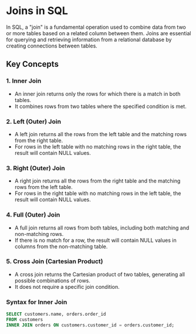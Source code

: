 # Joins in SQL

In SQL, a "join" is a fundamental operation used to combine data from two or more tables based on a related column between them. Joins are essential for querying and retrieving information from a relational database by creating connections between tables.

## Key Concepts

### 1. Inner Join
- An inner join returns only the rows for which there is a match in both tables.
- It combines rows from two tables where the specified condition is met.

### 2. Left (Outer) Join
- A left join returns all the rows from the left table and the matching rows from the right table.
- For rows in the left table with no matching rows in the right table, the result will contain NULL values.

### 3. Right (Outer) Join
- A right join returns all the rows from the right table and the matching rows from the left table.
- For rows in the right table with no matching rows in the left table, the result will contain NULL values.

### 4. Full (Outer) Join
- A full join returns all rows from both tables, including both matching and non-matching rows.
- If there is no match for a row, the result will contain NULL values in columns from the non-matching table.

### 5. Cross Join (Cartesian Product)
- A cross join returns the Cartesian product of two tables, generating all possible combinations of rows.
- It does not require a specific join condition.

### Syntax for Inner Join
```sql
SELECT customers.name, orders.order_id
FROM customers
INNER JOIN orders ON customers.customer_id = orders.customer_id;
